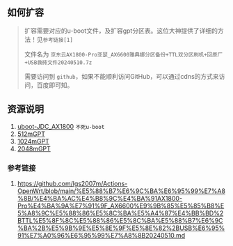 ## 如何扩容
> 扩容需要对应的u-boot文件，及扩容gpt分区表。这位大神提供了详细的方法！见`参考链接[1]`
> 
> 文件名为 `京东云AX1800-Pro亚瑟_AX6600雅典娜分区备份+TTL双分区刷机+回原厂+USB救砖文件20240510.7z`
>
> 需要访问到 `github`，如果不能顺利访问GitHub，可以通过cdns的方式来访问，百度即可知。

## 资源说明
1. [uboot-JDC_AX1800](uboot-JDC_AX1800_Pro-AX6600_Athena-20240510.bin) `不死u-boot`
2. [512mGPT](gpt-JDC_AX1800_Pro_dual-boot_rootfs512M_no-last-partition.bin)
3. [1024mGPT](gpt-JDC_AX1800_Pro_dual-boot_rootfs1024M_no-last-partition.bin)
4. [2048mGPT](gpt-JDC_AX1800_Pro_dual-boot_rootfs2048M_no-last-partition.bin)

### 参考链接
1. https://github.com/lgs2007m/Actions-OpenWrt/blob/main/%E5%88%B7%E6%9C%BA%E6%95%99%E7%A8%8B/%E4%BA%AC%E4%B8%9C%E4%BA%91AX1800-Pro%E4%BA%9A%E7%91%9F_AX6600%E9%9B%85%E5%85%B8%E5%A8%9C%E5%88%86%E5%8C%BA%E5%A4%87%E4%BB%BD%2BTTL%E5%8F%8C%E5%88%86%E5%8C%BA%E5%88%B7%E6%9C%BA%2B%E5%9B%9E%E5%8E%9F%E5%8E%82%2BUSB%E6%95%91%E7%A0%96%E6%95%99%E7%A8%8B20240510.md